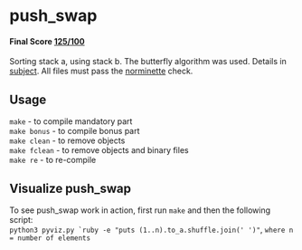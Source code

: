 # push_swap
 #### Final Score [125/100](https://github.com/ldusty/push_swap/blob/main/pass.pdf)
 Sorting stack a, using stack b. The butterfly algorithm was used.
 Details in [subject](https://github.com/ldusty/push_swap/blob/main/en.subject.pdf).
 All files must pass the [norminette](https://github.com/42School/norminette) check.
 ## Usage
 ```make```         - to compile mandatory part  
 ```make bonus```   - to compile bonus part  
 ```make clean```   - to remove objects  
 ```make fclean```  - to remove objects and binary files  
 ```make re```   - to re-compile
 ## Visualize push_swap
 To see push_swap work in action, first run ```make``` and then the following script:  
 ```python3 pyviz.py `ruby -e "puts (1..n).to_a.shuffle.join(' ')"```, ```where n = number of elements```  
